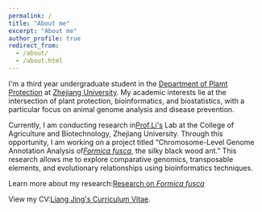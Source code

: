 ```yaml
---
permalink: /
title: "About me"
excerpt: "About me"
author_profile: true
redirect_from: 
  - /about/
  - /about.html
---
```


I'm a third year undergraduate student in the [Department of Plamt Protection](http://www.cab.zju.edu.cn/cabzbenglish/main.htm) at [Zhejiang University](https://www.zju.edu.cn/). My academic interests lie at the intersection of plant protection, bioinformatics, and biostatistics, with a particular focus on animal genome analysis and disease prevention.

Currently, I am conducting research in[Prof.Li's](https://person.zju.edu.cn/en/lifei) Lab at the College of Agriculture and Biotechnology, Zhejiang University. Through this opportunity, I am working on a project titled “Chromosome-Level Genome Annotation Analysis of[*Formica fusca*](https://en.wikipedia.org/wiki/Formica_fusca), the silky black wood ant.” This research allows me to explore comparative genomics, transposable elements, and evolutionary relationships using bioinformatics techniques.

 Learn more about my research:[Research on *Formica fusca*](../assets/)

View my CV:[Liang Jing's Curriculum Vitae](../assets/Curriculum_Vitae.pdf).
